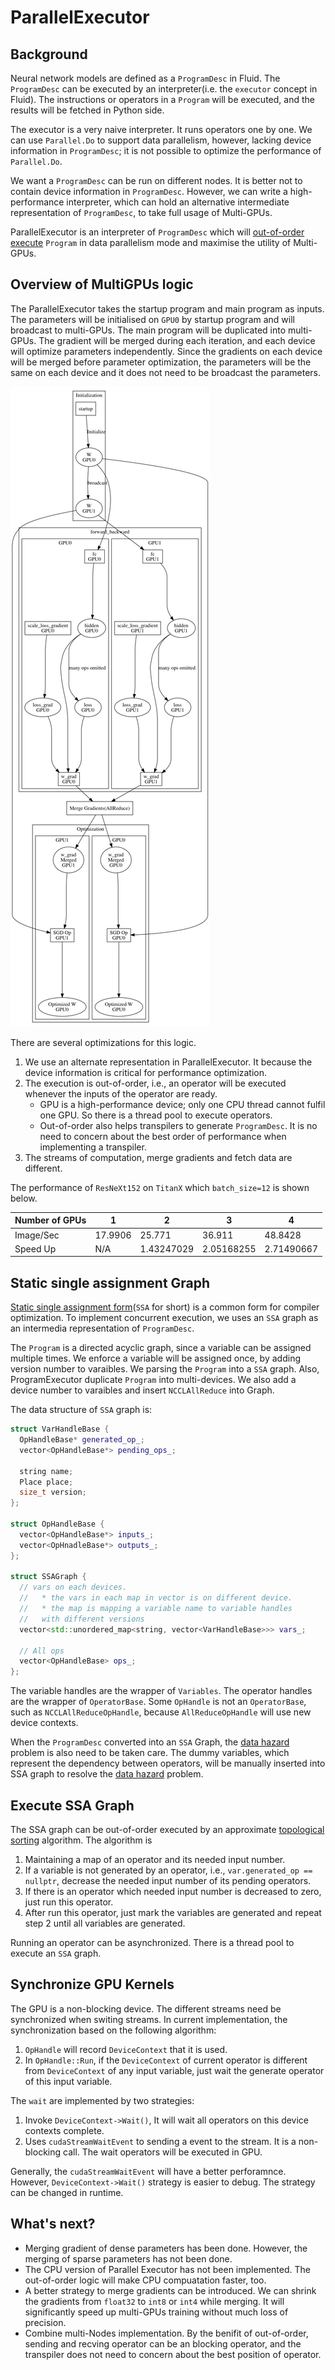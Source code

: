 # ParallelExecutor

## Background

Neural network models are defined as a `ProgramDesc` in Fluid. The `ProgramDesc` can be executed by an interpreter(i.e. the `executor` concept in Fluid). The instructions or operators in a `Program` will be executed, and the results will be fetched in Python side.

The executor is a very naive interpreter. It runs operators one by one. We can use `Parallel.Do` to support data parallelism, however, lacking device information in `ProgramDesc`; it is not possible to optimize the performance of `Parallel.Do`.

We want a `ProgramDesc` can be run on different nodes. It is better not to contain device information in `ProgramDesc`. However, we can write a high-performance interpreter, which can hold an alternative intermediate representation of `ProgramDesc`, to take full usage of Multi-GPUs. 

ParallelExecutor is an interpreter of `ProgramDesc` which will [out-of-order execute](https://en.wikipedia.org/wiki/Out-of-order_execution) `Program` in data parallelism mode and maximise the utility of Multi-GPUs.


## Overview of MultiGPUs logic

The ParallelExecutor takes the startup program and main program as inputs. The parameters will be initialised on `GPU0` by startup program and will broadcast to multi-GPUs. The main program will be duplicated into multi-GPUs. The gradient will be merged during each iteration, and each device will optimize parameters independently. Since the gradients on each device will be merged before parameter optimization, the parameters will be the same on each device and it does not need to be broadcast the parameters.

![alt](images/parallel_executor_overview.png)

There are several optimizations for this logic.

1. We use an alternate representation in ParallelExecutor. It because the device information is critical for performance optimization.
2. The execution is out-of-order, i.e., an operator will be executed whenever the inputs of the operator are ready. 
   * GPU is a high-performance device; only one CPU thread cannot fulfil one GPU. So there is a thread pool to execute operators.
   * Out-of-order also helps transpilers to generate `ProgramDesc`. It is no need to concern about the best order of performance when implementing a transpiler.
3. The streams of computation, merge gradients and fetch data are different.

The performance of `ResNeXt152` on `TitanX` which `batch_size=12` is shown below.

| Number of GPUs | 1 | 2 | 3 | 4|
| --- | --- | --- | --- | --- |
| Image/Sec | 17.9906 | 25.771 | 36.911 | 48.8428 |
| Speed Up | N/A | 1.43247029 | 2.05168255 | 2.71490667 |


## Static single assignment Graph

[Static single assignment form](https://en.wikipedia.org/wiki/Static_single_assignment_form)(`SSA` for short) is a common form for compiler optimization. To implement concurrent execution, we uses an `SSA` graph as an intermedia representation of `ProgramDesc`.

The `Program` is a directed acyclic graph, since a variable can be assigned multiple times. We enforce a variable will be assigned once, by adding version number to varaibles. We parsing the `Program` into a `SSA` graph. Also, ProgramExecutor duplicate `Program` into multi-devices. We also add a device number to varaibles and insert `NCCLAllReduce` into Graph.

The data structure of `SSA` graph is:

```c++
struct VarHandleBase {
  OpHandleBase* generated_op_;
  vector<OpHandleBase*> pending_ops_;
  
  string name;
  Place place;
  size_t version;
};

struct OpHandleBase {
  vector<OpHandleBase*> inputs_;
  vector<OpHnadleBase*> outputs_;
};

struct SSAGraph {
  // vars on each devices. 
  //   * the vars in each map in vector is on different device.
  //   * the map is mapping a variable name to variable handles
  //   with different versions
  vector<std::unordered_map<string, vector<VarHandleBase>>> vars_;
  
  // All ops
  vector<OpHandleBase> ops_;
};
```
The variable handles are the wrapper of `Variables`. The operator handles are the wrapper of `OperatorBase`. Some `OpHandle` is not an `OperatorBase`, such as `NCCLAllReduceOpHandle`, because `AllReduceOpHandle` will use new device contexts.

When the `ProgramDesc` converted into an `SSA` Graph, the [data hazard](https://en.wikipedia.org/wiki/Hazard_(computer_architecture)) problem is also need to be taken care. The dummy variables, which represent the dependency between operators, will be manually inserted into SSA graph to resolve the [data hazard](https://en.wikipedia.org/wiki/Hazard_(computer_architecture)) problem.

## Execute SSA Graph

The SSA graph can be out-of-order executed by an approximate [topological sorting](https://en.wikipedia.org/wiki/Topological_sorting) algorithm. The algorithm is

1. Maintaining a map of an operator and its needed input number.
2. If a variable is not generated by an operator, i.e., `var.generated_op == nullptr`, decrease the needed input number of its pending operators.
3. If there is an operator which needed input number is decreased to zero, just run this operator.
4. After run this operator, just mark the variables are generated and repeat step 2 until all variables are generated.

Running an operator can be asynchronized. There is a thread pool to execute an `SSA` graph.

## Synchronize GPU Kernels

The GPU is a non-blocking device. The different streams need be synchronized when switing streams. In current implementation, the synchronization based on the following algorithm:

1. `OpHandle` will record `DeviceContext` that it is used.
2. In `OpHandle::Run`, if the `DeviceContext` of current operator is different from `DeviceContext` of any input variable, just wait the generate operator of this input variable.

The `wait` are implemented by two strategies:

1. Invoke `DeviceContext->Wait()`, It will wait all operators on this device contexts complete.
2. Uses `cudaStreamWaitEvent` to sending a event to the stream. It is a non-blocking call. The wait operators will be executed in GPU.

Generally, the `cudaStreamWaitEvent` will have a better perforamnce. However, `DeviceContext->Wait()` strategy is easier to debug. The strategy can be changed in runtime.

## What's next?

* Merging gradient of dense parameters has been done. However, the merging of sparse parameters has not been done.
* The CPU version of Parallel Executor has not been implemented. The out-of-order logic will make CPU compuatation faster, too.
* A better strategy to merge gradients can be introduced. We can shrink the gradients from `float32` to `int8` or `int4` while merging. It will significantly speed up multi-GPUs training without much loss of precision.
* Combine multi-Nodes implementation. By the benifit of out-of-order, sending and recving operator can be an blocking operator, and the transpiler does not need to concern about the best position of operator.
